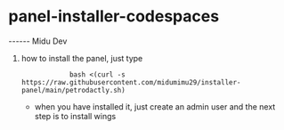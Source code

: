 # panel-installer-codespaces
  
------  Midu Dev 


1. how to install the panel, just type

                   bash <(curl -s https://raw.githubusercontent.com/midumimu29/installer-panel/main/petrodactly.sh)  

    - when you have installed it, just create an admin user and the next step is to install wings
